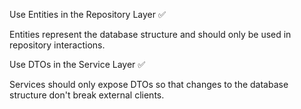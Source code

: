 Use Entities in the Repository Layer ✅

Entities represent the database structure and should only be used in repository interactions.

Use DTOs in the Service Layer ✅

Services should only expose DTOs so that changes to the database structure don't break external clients.